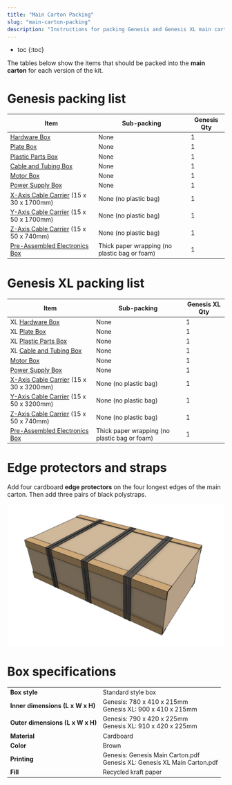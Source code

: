 ```yaml
---
title: "Main Carton Packing"
slug: "main-carton-packing"
description: "Instructions for packing Genesis and Genesis XL main cartons"
---
```


* toc
{:toc}

The tables below show the items that should be packed into the **main carton** for each version of the kit.

# Genesis packing list

|Item                          |Sub-packing                   |Genesis Qty                   |
|------------------------------|------------------------------|------------------------------|
|[Hardware Box](hardware-box.md)                  |None                          |1
|[Plate Box](plate-box.md)                     |None                          |1
|[Plastic Parts Box](plastic-parts-box.md)             |None                          |1
|[Cable and Tubing Box](cable-and-tubing-box.md)          |None                          |1
|[Motor Box](motor-box.md)                     |None                          |1
|[Power Supply Box](power-supply-box.md)              |None                          |1
|[X-Axis Cable Carrier](../../Extras/bom/electronics-and-wiring.md#cable-carrier) (15 x 30 x 1700mm)|None (no plastic bag)         |1
|[Y-Axis Cable Carrier](../../Extras/bom/electronics-and-wiring.md#cable-carrier) (15 x 50 x 1700mm)|None (no plastic bag)         |1
|[Z-Axis Cable Carrier](../../Extras/bom/electronics-and-wiring.md#cable-carrier) (15 x 50 x 740mm)|None (no plastic bag)         |1
|[Pre-Assembled Electronics Box](../pre-assembly/electronics-box.md)               |Thick paper wrapping (no plastic bag or foam)|1


# Genesis XL packing list

|Item                          |Sub-packing                   |Genesis XL Qty                |
|------------------------------|------------------------------|------------------------------|
|<span class="fb-xl-sticker">XL</span> [Hardware Box](hardware-box.md)             |None                          |1
|<span class="fb-xl-sticker">XL</span> [Plate Box](plate-box.md)                |None                          |1
|<span class="fb-xl-sticker">XL</span> [Plastic Parts Box](plastic-parts-box.md)        |None                          |1
|<span class="fb-xl-sticker">XL</span> [Cable and Tubing Box](cable-and-tubing-box.md)     |None                          |1
|[Motor Box](motor-box.md)                     |None                          |1
|[Power Supply Box](power-supply-box.md)              |None                          |1
|[X-Axis Cable Carrier](../../Extras/bom/electronics-and-wiring.md#cable-carrier) (15 x 30 x 3200mm)|None (no plastic bag)         |1
|[Y-Axis Cable Carrier](../../Extras/bom/electronics-and-wiring.md#cable-carrier) (15 x 50 x 3200mm)|None (no plastic bag)         |1
|[Z-Axis Cable Carrier](../../Extras/bom/electronics-and-wiring.md#cable-carrier) (15 x 50 x 740mm)|None (no plastic bag)         |1
|[Pre-Assembled Electronics Box](../pre-assembly/electronics-box.md)               |Thick paper wrapping (no plastic bag or foam)|1

# Edge protectors and straps
Add four cardboard **edge protectors** on the four longest edges of the main carton. Then add three pairs of black polystraps.

![Screen Shot 2020-06-03 at 6.34.00 PM.png](_images/Screen_Shot_2020-06-03_at_6.34.00_PM.png)

# Box specifications

|                              |                              |
|------------------------------|------------------------------|
|**Box style**                 |Standard style box
|**Inner dimensions (L x W x H)**|Genesis: 780 x 410 x 215mm<br>Genesis XL: 900 x 410 x 215mm
|**Outer dimensions (L x W x H)**|Genesis: 790 x 420 x 225mm<br>Genesis XL: 910 x 420 x 225mm
|**Material**                  |Cardboard
|**Color**                     |Brown
|**Printing**                  |Genesis: Genesis Main Carton.pdf<br>Genesis XL: Genesis XL Main Carton.pdf
|**Fill**                      |Recycled kraft paper

